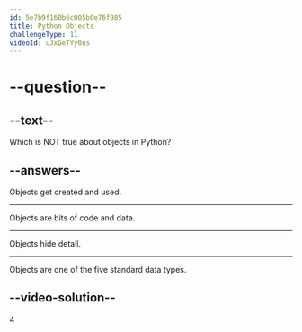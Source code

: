 ```yaml
---
id: 5e7b9f160b6c005b0e76f085
title: Python Objects
challengeType: 11
videoId: uJxGeTYy0us
---
```


# --question--

## --text--

Which is NOT true about objects in Python?

## --answers--

Objects get created and used.

---

Objects are bits of code and data.

---

Objects hide detail.

---

Objects are one of the five standard data types.

## --video-solution--

4

